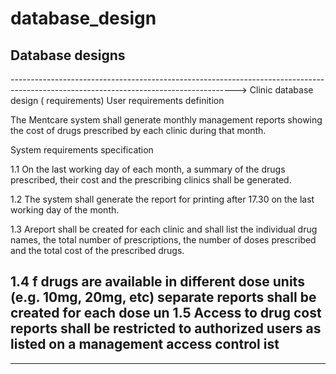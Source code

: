 # database_design
Database designs
-----------------------------------------------------------------------------------------------------------------------------------------
-------------------------------------------------------------------------------------------------------------------------------------->
Clinic database design ( requirements)
User requirements definition

The Mentcare system shall generate monthly management reports
showing the cost of drugs prescribed by each clinic during that month.

System requirements specification

1.1 On the last working day of each month, a summary of the drugs
prescribed, their cost and the prescribing clinics shall be generated.

1.2 The system shall generate the report for printing after 17.30 on the
last working day of the month.

1.3 Areport shall be created for each clinic and shall list the individual
drug names, the total number of prescriptions, the number of doses
prescribed and the total cost of the prescribed drugs.

1.4 f drugs are available in different dose units (e.g. 10mg, 20mg, etc)
separate reports shall be created for each dose un
1.5 Access to drug cost reports shall be restricted to authorized users as
listed on a management access control ist
----------------------------------------------------------------------------------------------------------------------------------
------------------------------------------------------------------------------------------------------------------------------------- 



